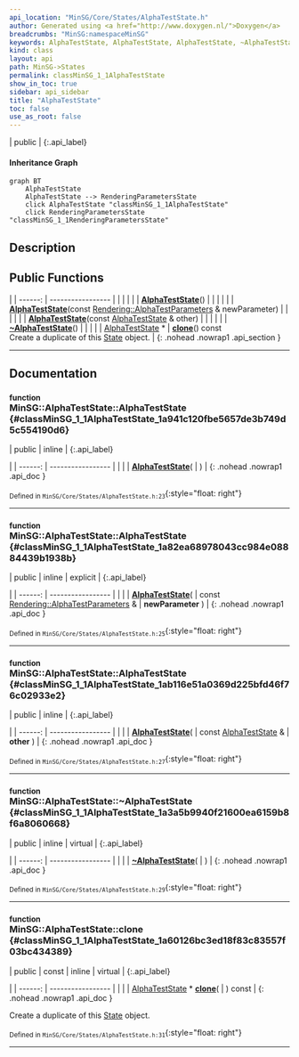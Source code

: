 ```yaml
---
api_location: "MinSG/Core/States/AlphaTestState.h"
author: Generated using <a href="http://www.doxygen.nl/">Doxygen</a>
breadcrumbs: "MinSG:namespaceMinSG"
keywords: AlphaTestState, AlphaTestState, AlphaTestState, ~AlphaTestState, clone, doEnableState, doDisableState
kind: class
layout: api
path: MinSG->States
permalink: classMinSG_1_1AlphaTestState
show_in_toc: true
sidebar: api_sidebar
title: "AlphaTestState"
toc: false
use_as_root: false
---
```


| public |
{:.api_label}

#### Inheritance Graph

```mermaid
graph BT
	AlphaTestState
	AlphaTestState --> RenderingParametersState
	click AlphaTestState "classMinSG_1_1AlphaTestState"
	click RenderingParametersState "classMinSG_1_1RenderingParametersState"
```

## Description





## Public Functions

|
| ------: | ----------------- |
|  | |
|  | **[AlphaTestState](#classMinSG_1_1AlphaTestState_1a941c120fbe5657de3b749d5c554190d6)**() |
|  | |
|  | **[AlphaTestState](#classMinSG_1_1AlphaTestState_1a82ea68978043cc984e08884439b1938b)**(const [Rendering::AlphaTestParameters](classRendering_1_1AlphaTestParameters) & newParameter) |
|  | |
|  | **[AlphaTestState](#classMinSG_1_1AlphaTestState_1ab116e51a0369d225bfd46f76c02933e2)**(const [AlphaTestState](classMinSG_1_1AlphaTestState) & other) |
|  | |
|  | **[~AlphaTestState](#classMinSG_1_1AlphaTestState_1a3a5b9940f21600ea6159b8f6a8060668)**() |
|  | |
| [AlphaTestState](classMinSG_1_1AlphaTestState) * | **[clone](#classMinSG_1_1AlphaTestState_1a60126bc3ed18f83c83557f03bc434389)**() const <br/> Create a duplicate of this [State](classMinSG_1_1State) object. |
{: .nohead .nowrap1 .api_section }


-------------------------------------------------------------------

## Documentation

### <small>function</small><br/> MinSG::AlphaTestState::AlphaTestState {#classMinSG_1_1AlphaTestState_1a941c120fbe5657de3b749d5c554190d6}

| public | inline |
{:.api_label}

|
| ------: | ----------------- |
|  |
|  **[AlphaTestState](#classMinSG_1_1AlphaTestState_1a941c120fbe5657de3b749d5c554190d6)**( |  ) |
{: .nohead .nowrap1 .api_doc }





<sub>Defined in `MinSG/Core/States/AlphaTestState.h:23`</sub>{:style="float: right"}

-------------------------------------------------------------------

### <small>function</small><br/> MinSG::AlphaTestState::AlphaTestState {#classMinSG_1_1AlphaTestState_1a82ea68978043cc984e08884439b1938b}

| public | inline | explicit |
{:.api_label}

|
| ------: | ----------------- |
|  |
|  **[AlphaTestState](#classMinSG_1_1AlphaTestState_1a82ea68978043cc984e08884439b1938b)**( | const [Rendering::AlphaTestParameters](classRendering_1_1AlphaTestParameters) & | **newParameter** ) |
{: .nohead .nowrap1 .api_doc }





<sub>Defined in `MinSG/Core/States/AlphaTestState.h:25`</sub>{:style="float: right"}

-------------------------------------------------------------------

### <small>function</small><br/> MinSG::AlphaTestState::AlphaTestState {#classMinSG_1_1AlphaTestState_1ab116e51a0369d225bfd46f76c02933e2}

| public | inline |
{:.api_label}

|
| ------: | ----------------- |
|  |
|  **[AlphaTestState](#classMinSG_1_1AlphaTestState_1ab116e51a0369d225bfd46f76c02933e2)**( | const [AlphaTestState](classMinSG_1_1AlphaTestState) & | **other** ) |
{: .nohead .nowrap1 .api_doc }





<sub>Defined in `MinSG/Core/States/AlphaTestState.h:27`</sub>{:style="float: right"}

-------------------------------------------------------------------

### <small>function</small><br/> MinSG::AlphaTestState::~AlphaTestState {#classMinSG_1_1AlphaTestState_1a3a5b9940f21600ea6159b8f6a8060668}

| public | inline | virtual |
{:.api_label}

|
| ------: | ----------------- |
|  |
|  **[~AlphaTestState](#classMinSG_1_1AlphaTestState_1a3a5b9940f21600ea6159b8f6a8060668)**( |  ) |
{: .nohead .nowrap1 .api_doc }





<sub>Defined in `MinSG/Core/States/AlphaTestState.h:29`</sub>{:style="float: right"}

-------------------------------------------------------------------

### <small>function</small><br/> MinSG::AlphaTestState::clone {#classMinSG_1_1AlphaTestState_1a60126bc3ed18f83c83557f03bc434389}

| public | const | inline | virtual |
{:.api_label}

|
| ------: | ----------------- |
|  |
| [AlphaTestState](classMinSG_1_1AlphaTestState) * **[clone](#classMinSG_1_1AlphaTestState_1a60126bc3ed18f83c83557f03bc434389)**( |  ) const |
{: .nohead .nowrap1 .api_doc }

Create a duplicate of this [State](classMinSG_1_1State) object.





<sub>Defined in `MinSG/Core/States/AlphaTestState.h:31`</sub>{:style="float: right"}

-------------------------------------------------------------------

